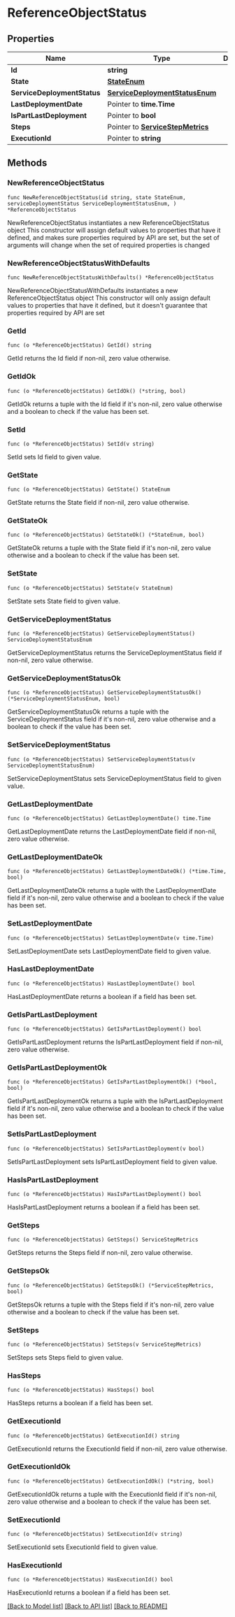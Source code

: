 # ReferenceObjectStatus

## Properties

Name | Type | Description | Notes
------------ | ------------- | ------------- | -------------
**Id** | **string** |  | 
**State** | [**StateEnum**](StateEnum.md) |  | 
**ServiceDeploymentStatus** | [**ServiceDeploymentStatusEnum**](ServiceDeploymentStatusEnum.md) |  | 
**LastDeploymentDate** | Pointer to **time.Time** |  | [optional] 
**IsPartLastDeployment** | Pointer to **bool** |  | [optional] 
**Steps** | Pointer to [**ServiceStepMetrics**](ServiceStepMetrics.md) |  | [optional] 
**ExecutionId** | Pointer to **string** |  | [optional] 

## Methods

### NewReferenceObjectStatus

`func NewReferenceObjectStatus(id string, state StateEnum, serviceDeploymentStatus ServiceDeploymentStatusEnum, ) *ReferenceObjectStatus`

NewReferenceObjectStatus instantiates a new ReferenceObjectStatus object
This constructor will assign default values to properties that have it defined,
and makes sure properties required by API are set, but the set of arguments
will change when the set of required properties is changed

### NewReferenceObjectStatusWithDefaults

`func NewReferenceObjectStatusWithDefaults() *ReferenceObjectStatus`

NewReferenceObjectStatusWithDefaults instantiates a new ReferenceObjectStatus object
This constructor will only assign default values to properties that have it defined,
but it doesn't guarantee that properties required by API are set

### GetId

`func (o *ReferenceObjectStatus) GetId() string`

GetId returns the Id field if non-nil, zero value otherwise.

### GetIdOk

`func (o *ReferenceObjectStatus) GetIdOk() (*string, bool)`

GetIdOk returns a tuple with the Id field if it's non-nil, zero value otherwise
and a boolean to check if the value has been set.

### SetId

`func (o *ReferenceObjectStatus) SetId(v string)`

SetId sets Id field to given value.


### GetState

`func (o *ReferenceObjectStatus) GetState() StateEnum`

GetState returns the State field if non-nil, zero value otherwise.

### GetStateOk

`func (o *ReferenceObjectStatus) GetStateOk() (*StateEnum, bool)`

GetStateOk returns a tuple with the State field if it's non-nil, zero value otherwise
and a boolean to check if the value has been set.

### SetState

`func (o *ReferenceObjectStatus) SetState(v StateEnum)`

SetState sets State field to given value.


### GetServiceDeploymentStatus

`func (o *ReferenceObjectStatus) GetServiceDeploymentStatus() ServiceDeploymentStatusEnum`

GetServiceDeploymentStatus returns the ServiceDeploymentStatus field if non-nil, zero value otherwise.

### GetServiceDeploymentStatusOk

`func (o *ReferenceObjectStatus) GetServiceDeploymentStatusOk() (*ServiceDeploymentStatusEnum, bool)`

GetServiceDeploymentStatusOk returns a tuple with the ServiceDeploymentStatus field if it's non-nil, zero value otherwise
and a boolean to check if the value has been set.

### SetServiceDeploymentStatus

`func (o *ReferenceObjectStatus) SetServiceDeploymentStatus(v ServiceDeploymentStatusEnum)`

SetServiceDeploymentStatus sets ServiceDeploymentStatus field to given value.


### GetLastDeploymentDate

`func (o *ReferenceObjectStatus) GetLastDeploymentDate() time.Time`

GetLastDeploymentDate returns the LastDeploymentDate field if non-nil, zero value otherwise.

### GetLastDeploymentDateOk

`func (o *ReferenceObjectStatus) GetLastDeploymentDateOk() (*time.Time, bool)`

GetLastDeploymentDateOk returns a tuple with the LastDeploymentDate field if it's non-nil, zero value otherwise
and a boolean to check if the value has been set.

### SetLastDeploymentDate

`func (o *ReferenceObjectStatus) SetLastDeploymentDate(v time.Time)`

SetLastDeploymentDate sets LastDeploymentDate field to given value.

### HasLastDeploymentDate

`func (o *ReferenceObjectStatus) HasLastDeploymentDate() bool`

HasLastDeploymentDate returns a boolean if a field has been set.

### GetIsPartLastDeployment

`func (o *ReferenceObjectStatus) GetIsPartLastDeployment() bool`

GetIsPartLastDeployment returns the IsPartLastDeployment field if non-nil, zero value otherwise.

### GetIsPartLastDeploymentOk

`func (o *ReferenceObjectStatus) GetIsPartLastDeploymentOk() (*bool, bool)`

GetIsPartLastDeploymentOk returns a tuple with the IsPartLastDeployment field if it's non-nil, zero value otherwise
and a boolean to check if the value has been set.

### SetIsPartLastDeployment

`func (o *ReferenceObjectStatus) SetIsPartLastDeployment(v bool)`

SetIsPartLastDeployment sets IsPartLastDeployment field to given value.

### HasIsPartLastDeployment

`func (o *ReferenceObjectStatus) HasIsPartLastDeployment() bool`

HasIsPartLastDeployment returns a boolean if a field has been set.

### GetSteps

`func (o *ReferenceObjectStatus) GetSteps() ServiceStepMetrics`

GetSteps returns the Steps field if non-nil, zero value otherwise.

### GetStepsOk

`func (o *ReferenceObjectStatus) GetStepsOk() (*ServiceStepMetrics, bool)`

GetStepsOk returns a tuple with the Steps field if it's non-nil, zero value otherwise
and a boolean to check if the value has been set.

### SetSteps

`func (o *ReferenceObjectStatus) SetSteps(v ServiceStepMetrics)`

SetSteps sets Steps field to given value.

### HasSteps

`func (o *ReferenceObjectStatus) HasSteps() bool`

HasSteps returns a boolean if a field has been set.

### GetExecutionId

`func (o *ReferenceObjectStatus) GetExecutionId() string`

GetExecutionId returns the ExecutionId field if non-nil, zero value otherwise.

### GetExecutionIdOk

`func (o *ReferenceObjectStatus) GetExecutionIdOk() (*string, bool)`

GetExecutionIdOk returns a tuple with the ExecutionId field if it's non-nil, zero value otherwise
and a boolean to check if the value has been set.

### SetExecutionId

`func (o *ReferenceObjectStatus) SetExecutionId(v string)`

SetExecutionId sets ExecutionId field to given value.

### HasExecutionId

`func (o *ReferenceObjectStatus) HasExecutionId() bool`

HasExecutionId returns a boolean if a field has been set.


[[Back to Model list]](../README.md#documentation-for-models) [[Back to API list]](../README.md#documentation-for-api-endpoints) [[Back to README]](../README.md)


